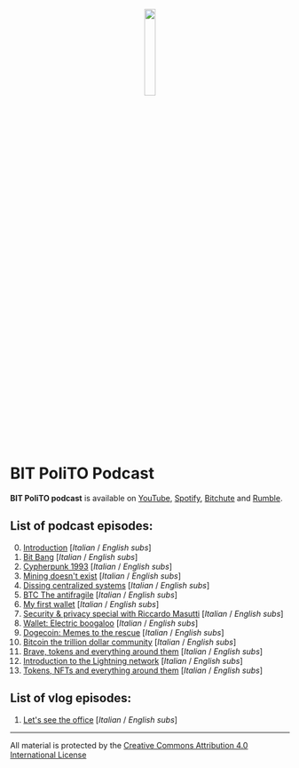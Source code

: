 <p align="center">
  <img width="20%" height="20%" src="https://i.imgur.com/U1vA9XT.png" />
</p>

# BIT PoliTO Podcast
**BIT PoliTO podcast** is available on [YouTube], [Spotify], [Bitchute] and [Rumble].

## List of podcast episodes:
0. [Introduction](https://youtu.be/sQsK0Ec8xmU) [*Italian* / *English subs*]
1. [Bit Bang](https://youtu.be/Mn0F-TQUwLQ) [*Italian* / *English subs*]
2. [Cypherpunk 1993](https://youtu.be/5lO6ggKN0Lg) [*Italian* / *English subs*]
3. [Mining doesn't exist](https://youtu.be/2aKFMP1sElw) [*Italian* / *English subs*]
4. [Dissing centralized systems](https://youtu.be/sjjX82NvfHk) [*Italian* / *English subs*]
5. [BTC The antifragile](https://youtu.be/Bta0bfYu_fs) [*Italian* / *English subs*]
6. [My first wallet](https://youtu.be/leQnMZOX7ow) [*Italian* / *English subs*]
7. [Security & privacy special with Riccardo Masutti](https://youtu.be/a24KDt8VRBg) [*Italian* / *English subs*]
8. [Wallet: Electric boogaloo](https://youtu.be/qZDxosft0SI) [*Italian* / *English subs*]
9. [Dogecoin: Memes to the rescue](https://youtu.be/PVK5fRPB7z4) [*Italian* / *English subs*]
10. [Bitcoin the trillion dollar community](https://youtu.be/s7sKf7uUl7U) [*Italian* / *English subs*]
11. [Brave, tokens and everything around them](https://youtu.be/VmipyXS0_V4) [*Italian* / *English subs*]
12. [Introduction to the Lightning network](https://youtu.be/2EeUyfNw6Qg) [*Italian* / *English subs*]
13. [Tokens, NFTs and everything around them](https://youtu.be/0SSwyJ2hk0k) [*Italian* / *English subs*]

## List of vlog episodes:
1. [Let's see the office](https://youtu.be/SMsmtPD1T1I) [*Italian* / *English subs*]

----
All material is protected by the [Creative Commons Attribution 4.0 International License]


[YouTube]: https://www.youtube.com/c/BITPoliTo/videos
[Spotify]: https://open.spotify.com/show/3xXqSrkyLloGhTozWMnuhH?si=ntmJ3CxoRha9tesux1LJ1g
[Bitchute]: https://www.bitchute.com/video/0RmhGdp9jhP6/
[Rumble]: https://rumble.com/vbgy4y-0-introduzione-al-podcast.html
[Creative Commons Attribution 4.0 International License]: https://creativecommons.org/licenses/by/4.0/
